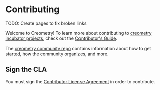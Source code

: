 # Contributing

TODO: Create pages to fix broken links 

Welcome to Creometry! To learn more about contributing to [creometry incubator projects](https://github.com/creometry-incubator), check out the [Contributor's Guide](https://git.creometry.io/community/contributors/guide/).

The [creometry community repo](https://github.com/creometrist/community) contains information about how to get started, how the community organizes, and more.

## Sign the CLA

You must sign the [Contributor License Agreement](https://git.creometrist.io/guide/README.md#sign-the-cla) in order to contribute.
